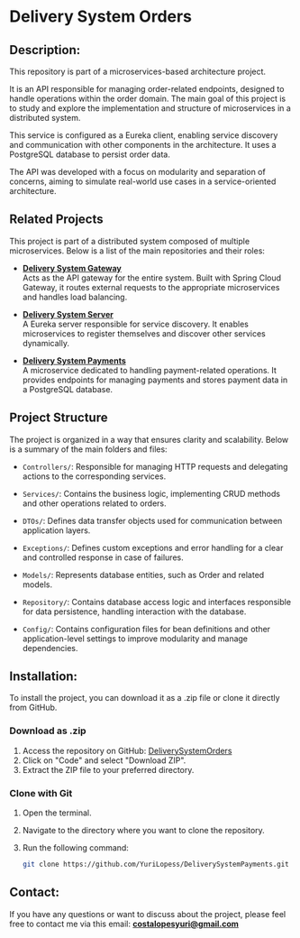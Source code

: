 <h1>Delivery System Orders</h1>

<h2>Description:</h2>

This repository is part of a microservices-based architecture project.

It is an API responsible for managing order-related endpoints, designed to handle operations within the order domain. The main goal of this project is to study and explore the implementation and structure of microservices in a distributed system.

This service is configured as a Eureka client, enabling service discovery and communication with other components in the architecture. It uses a PostgreSQL database to persist order data.

The API was developed with a focus on modularity and separation of concerns, aiming to simulate real-world use cases in a service-oriented architecture.

<h2>Related Projects</h2>

This project is part of a distributed system composed of multiple microservices. Below is a list of the main repositories and their roles:

- **[Delivery System Gateway](https://github.com/your-org/delivery-system-gateway)**  
  Acts as the API gateway for the entire system. Built with Spring Cloud Gateway, it routes external requests to the appropriate microservices and handles load balancing.

- **[Delivery System Server](https://github.com/your-org/delivery-system-server)**  
  A Eureka server responsible for service discovery. It enables microservices to register themselves and discover other services dynamically.

- **[Delivery System Payments](https://github.com/your-org/delivery-system-payments)**  
  A microservice dedicated to handling payment-related operations. It provides endpoints for managing payments and stores payment data in a PostgreSQL database.

<h2>Project Structure</h2>

The project is organized in a way that ensures clarity and scalability. Below is a summary of the main folders and files:

- `Controllers/`: Responsible for managing HTTP requests and delegating actions to the corresponding services.

- `Services/`: Contains the business logic, implementing CRUD methods and other operations related to orders.

- `DTOs/`: Defines data transfer objects used for communication between application layers.

- `Exceptions/`: Defines custom exceptions and error handling for a clear and controlled response in case of failures.

- `Models/`: Represents database entities, such as Order and related models.

- `Repository/`: Contains database access logic and interfaces responsible for data persistence, handling interaction with the database.

- `Config/`: Contains configuration files for bean definitions and other application-level settings to improve modularity and manage dependencies.

<h2>Installation:</h2>

To install the project, you can download it as a .zip file or clone it directly from GitHub.

### Download as .zip

1. Access the repository on GitHub: [DeliverySystemOrders](https://github.com/YuriLopess/DeliverySystemOrders.git)
2. Click on "Code" and select "Download ZIP".
3. Extract the ZIP file to your preferred directory.

### Clone with Git

1. Open the terminal.
2. Navigate to the directory where you want to clone the repository.
3. Run the following command:

   ```sh
   git clone https://github.com/YuriLopess/DeliverySystemPayments.git

<h2>Contact:</h2>

If you have any questions or want to discuss about the project, please feel free to contact me via this email: **[costalopesyuri@gmail.com](mailto:costalopesyuri@gmail.com)**
